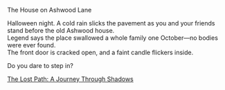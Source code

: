 The House on Ashwood Lane

Halloween night. A cold rain slicks the pavement as you and your friends stand before the old Ashwood house.  
Legend says the place swallowed a whole family one October—no bodies were ever found.  
The front door is cracked open, and a faint candle flickers inside.

Do you dare to step in?

[The Lost Path: A Journey Through Shadows](Lostpath.md)                                           